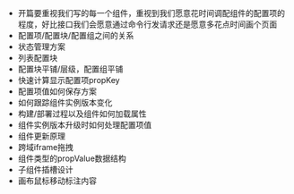 - 开篇要重视我们写的每一个组件，重视到我们愿意花时间调配组件的配置项的程度，好比接口我们会愿意通过命令行发请求还是愿意多花点时间画个页面
- 配置项/配置块/配置组之间的关系
- 状态管理方案
- 列表配置块
- 配置块平铺/层级，配置组平铺
- 快速计算显示配置项propKey
- 配置项值如何保存方案
- 如何跟踪组件实例版本变化
- 构建/部署过程以及组件如何加载属性
- 组件实例版本升级时如何处理配置项值
- 组件更新原理
- 跨域iframe拖拽
- 组件类型的propValue数据结构
- 子组件插槽设计
- 画布鼠标移动标注内容